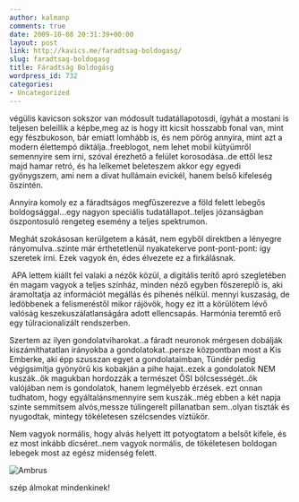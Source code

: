 ```yaml
---
author: kalmanp
comments: true
date: 2009-10-08 20:31:39+00:00
layout: post
link: http://kavics.me/faradtsag-boldogasg/
slug: faradtsag-boldogasg
title: Fáradtság Boldogásg
wordpress_id: 732
categories:
- Uncategorized
---
```



végülis kavicson sokszor van módosult tudatállapotosdi, ígyhát a mostani is teljesen beleillik a képbe,meg az is hogy itt kicsit hosszabb fonal van, mint egy fészbukoson, bár emiatt lomhább is, és nem pörög annyira, mint azt a modern élettempó diktálja..freeblogot, nem lehet mobil kütyümről semennyire sem írni, szóval érezhető a felület korosodása..de ettől lesz majd hamar retró, és ha lelkemet beleteszem akkor egy egyedi gyönygszem, ami nem a divat hullámain evickél, hanem belső kifeleség őszintén.






Annyira komoly ez a fáradtságos megfűszerezve a föld felett lebegős boldogsággal...egy nagyon speciális tudatállapot..teljes józanságban öszpontosuló rengeteg esemény a teljes spektrumon.  

Meghát szokásosan kerülgetem a kását, nem egyből direktben a lényegre rányomulva..szinte már érthetetlenül nyakatekerve pont-pont-pont: így szeretek írni. Ezek vagyok én, édes élvezete ez a firkálásnak.






 APA lettem kiállt fel valaki a nézők közül, a digitális terítő apró szegletében én magam vagyok a teljes színház, minden néző egyben főszereplő is, aki áramoltatja az információt megállás és pihenés nélkül. mennyi kuszaság, de ledöbbenek a felismeréstől mikor rájövök, hogy ez itt a körülötem lévő valóság keszekuszálatlanságára adott ellencsapás. Harmónia teremtő erő egy túlracionalizált rendszerben.






Szertem az ilyen gondolatviharokat..a fáradt neuronok mérgesen dobálják kiszámíthatatlan irányokba a gondolatokat..persze központban most a Kis Emberke, aki épp szusszan egyet a gondolataimban, Tündér pedig végigsimítja gyönyörű kis kobakján a pihe hajat..ezek a gondolatok NEM kuszák..ők magukban hordozzák a természet ŐSI bölcsességét..ők valójában nem is gondolatok, hanem legmélyebb érzések. ezt onnan tudhatom, hogy egyáltalánsmennyire sem kuszák..még ebben a két napja szinte semmitsem alvós,messze túlingerelt pillanatban sem..olyan tiszták és nyugodtak, mintegy tökéletesen szélcsendes víztükör.






Nem vagyok normális, hogy alvás helyett itt potyogtatom a belsőt kifele, és ez most inkább dícséret..nem vagyok normális, de tökéletesen boldogan lebegek most az egész midenség felett.






![Ambrus](http://farm4.static.flickr.com/3458/3990057721_25f0c77e4d.jpg) 






szép álmokat mindenkinek!   


